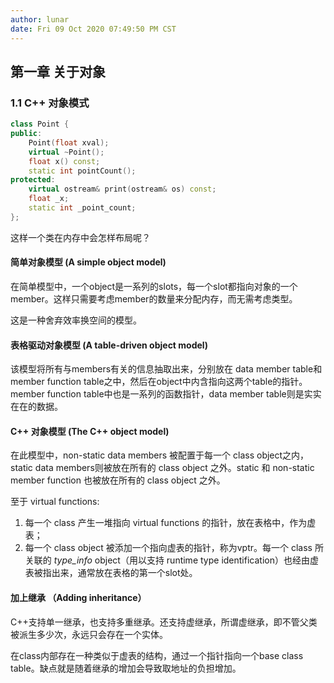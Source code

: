 ```yaml
---
author: lunar
date: Fri 09 Oct 2020 07:49:50 PM CST
---
```


## 第一章 关于对象

### 1.1 C++ 对象模式

```c++
class Point {
public:
    Point(float xval);
    virtual ~Point();
   	float x() const;
    static int pointCount();
protected:
    virtual ostream& print(ostream& os) const;
    float _x;
    static int _point_count;
};
```

这样一个类在内存中会怎样布局呢？

#### 简单对象模型 (A simple object model)

在简单模型中，一个object是一系列的slots，每一个slot都指向对象的一个member。这样只需要考虑member的数量来分配内存，而无需考虑类型。

这是一种舍弃效率换空间的模型。

#### 表格驱动对象模型 (A table-driven object model)

该模型将所有与members有关的信息抽取出来，分别放在 data member table和member function table之中，然后在object中内含指向这两个table的指针。member function table中也是一系列的函数指针，data member table则是实实在在的数据。

#### C++ 对象模型 (The C++ object model)

在此模型中，non-static data members 被配置于每一个 class object之内，static data members则被放在所有的 class object 之外。static 和 non-static member function 也被放在所有的 class object 之外。

至于 virtual functions:

1.  每一个 class 产生一堆指向 virtual functions 的指针，放在表格中，作为虚表；
2.  每一个 class object 被添加一个指向虚表的指针，称为vptr。每一个 class 所关联的 *type_info* object（用以支持 runtime type identification）也经由虚表被指出来，通常放在表格的第一个slot处。

#### 加上继承 （Adding inheritance）

C++支持单一继承，也支持多重继承。还支持虚继承，所谓虚继承，即不管父类被派生多少次，永远只会存在一个实体。

在class内部存在一种类似于虚表的结构，通过一个指针指向一个base class table。缺点就是随着继承的增加会导致取地址的负担增加。